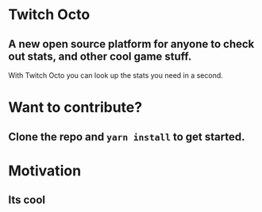 # Twitch Octo 
## A new open source platform for anyone to check out stats, and other cool game stuff. 

With Twitch Octo you can look up the stats you need in a second.



# Want to contribute?
## Clone the repo and `yarn install` to get started. 


# Motivation
## Its cool

